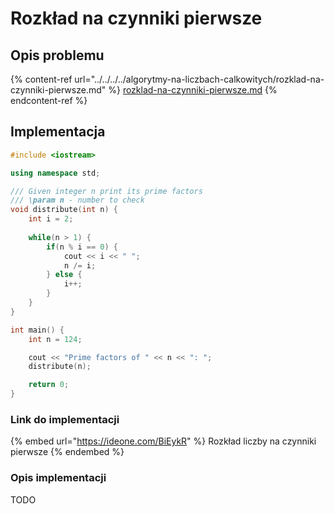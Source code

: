# Rozkład na czynniki pierwsze

## Opis problemu

{% content-ref url="../../../../algorytmy-na-liczbach-calkowitych/rozklad-na-czynniki-pierwsze.md" %}
[rozklad-na-czynniki-pierwsze.md](../../../../algorytmy-na-liczbach-calkowitych/rozklad-na-czynniki-pierwsze.md)
{% endcontent-ref %}

## Implementacja

```cpp
#include <iostream>

using namespace std;

/// Given integer n print its prime factors
/// \param n - number to check
void distribute(int n) {
    int i = 2;
    
    while(n > 1) {
        if(n % i == 0) {
            cout << i << " ";
            n /= i;
        } else {
            i++;
        }
    }
}

int main() {
    int n = 124;

    cout << "Prime factors of " << n << ": ";
    distribute(n);

    return 0;
}
```

### Link do implementacji

{% embed url="https://ideone.com/BiEykR" %}
Rozkład liczby na czynniki pierwsze
{% endembed %}

### Opis implementacji

TODO
